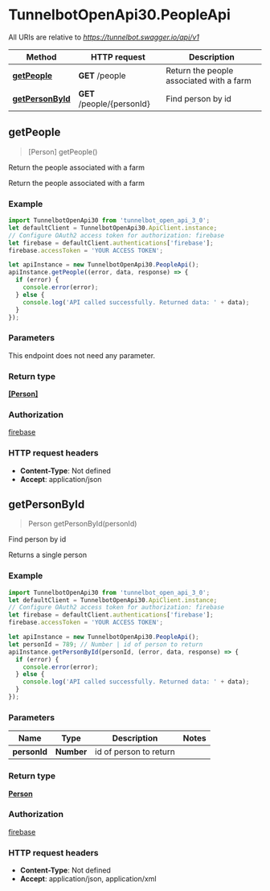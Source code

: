 # TunnelbotOpenApi30.PeopleApi

All URIs are relative to *https://tunnelbot.swagger.io/api/v1*

Method | HTTP request | Description
------------- | ------------- | -------------
[**getPeople**](PeopleApi.md#getPeople) | **GET** /people | Return the people associated with a farm
[**getPersonById**](PeopleApi.md#getPersonById) | **GET** /people/{personId} | Find person by id



## getPeople

> [Person] getPeople()

Return the people associated with a farm

Return the people associated with a farm

### Example

```javascript
import TunnelbotOpenApi30 from 'tunnelbot_open_api_3_0';
let defaultClient = TunnelbotOpenApi30.ApiClient.instance;
// Configure OAuth2 access token for authorization: firebase
let firebase = defaultClient.authentications['firebase'];
firebase.accessToken = 'YOUR ACCESS TOKEN';

let apiInstance = new TunnelbotOpenApi30.PeopleApi();
apiInstance.getPeople((error, data, response) => {
  if (error) {
    console.error(error);
  } else {
    console.log('API called successfully. Returned data: ' + data);
  }
});
```

### Parameters

This endpoint does not need any parameter.

### Return type

[**[Person]**](Person.md)

### Authorization

[firebase](../README.md#firebase)

### HTTP request headers

- **Content-Type**: Not defined
- **Accept**: application/json


## getPersonById

> Person getPersonById(personId)

Find person by id

Returns a single person

### Example

```javascript
import TunnelbotOpenApi30 from 'tunnelbot_open_api_3_0';
let defaultClient = TunnelbotOpenApi30.ApiClient.instance;
// Configure OAuth2 access token for authorization: firebase
let firebase = defaultClient.authentications['firebase'];
firebase.accessToken = 'YOUR ACCESS TOKEN';

let apiInstance = new TunnelbotOpenApi30.PeopleApi();
let personId = 789; // Number | id of person to return
apiInstance.getPersonById(personId, (error, data, response) => {
  if (error) {
    console.error(error);
  } else {
    console.log('API called successfully. Returned data: ' + data);
  }
});
```

### Parameters


Name | Type | Description  | Notes
------------- | ------------- | ------------- | -------------
 **personId** | **Number**| id of person to return | 

### Return type

[**Person**](Person.md)

### Authorization

[firebase](../README.md#firebase)

### HTTP request headers

- **Content-Type**: Not defined
- **Accept**: application/json, application/xml

